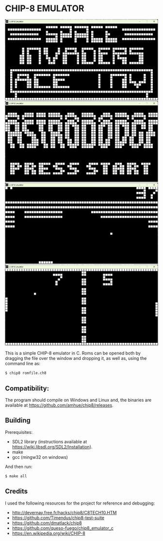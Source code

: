 # CHIP-8 EMULATOR

![Space Invaders](./assets/scr1.png)
![AstroDodge](./assets/scr2.png)
![Brick](./assets/scr3.png)
![Pong 2](./assets/scr4.png)

This is a simple CHIP-8 emulator in C.
Roms can be opened both by dragging the file over the window
and dropping it, as well as, using the command line as:

``` bash
$ chip8 romfile.ch8
```

## Compatibility:

The program should compile on Windows and Linux and,
the binaries are available at https://github.com/amhue/chip8/releases.

## Building

Prerequisites:
- SDL2 library (instructions available at https://wiki.libsdl.org/SDL2/Installation).
- make
- gcc (mingw32 on windows)

And then run:

``` bash
$ make all
```

## Credits

I used the following resources for the project for reference
and debugging:

- http://devernay.free.fr/hacks/chip8/C8TECH10.HTM
- https://github.com/Timendus/chip8-test-suite
- https://github.com/dmatlack/chip8
- https://github.com/queso-fuego/chip8_emulator_c
- https://en.wikipedia.org/wiki/CHIP-8
